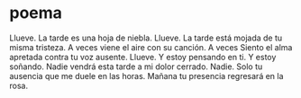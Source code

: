 # poema
Llueve. La tarde es una hoja de niebla. Llueve. La tarde está mojada de tu misma tristeza. A veces viene el aire con su canción. A veces Siento el alma apretada contra tu voz ausente.  Llueve. Y estoy pensando en ti. Y estoy soñando. Nadie vendrá esta tarde a mi dolor cerrado. Nadie. Solo tu ausencia que me duele en las horas. Mañana tu presencia regresará en la rosa.
